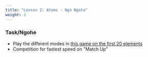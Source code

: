 ```yaml
---
title: "Lesson 2: Atoms - Ngā Ngota"
weight: 2
---
```


### __Task/Ngohe__
- Play the different modes in [this game on the first 20 elements](https://wordwall.net/resource/344044/science/first-20-elements-of-the-periodic-table)
- Competition for fastest speed on "Match Up"
